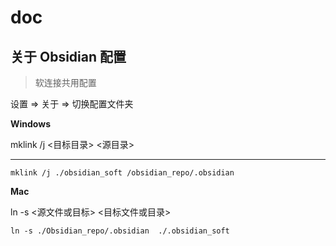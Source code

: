 # doc

## 关于 Obsidian 配置

>  软连接共用配置

设置 =>  关于 => 切换配置文件夹

**Windows**

mklink /j <目标目录> <源目录>
****
```
mklink /j ./obsidian_soft /obsidian_repo/.obsidian
```

**Mac**

ln -s <源文件或目标> <目标文件或目录>

```
ln -s ./Obsidian_repo/.obsidian  ./.obsidian_soft
```


